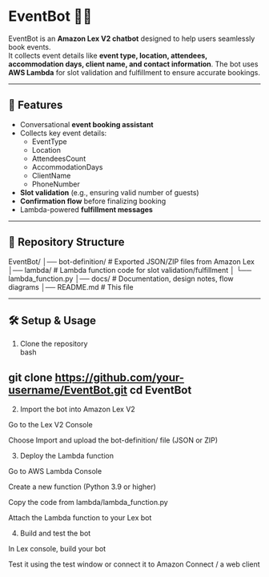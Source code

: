 # EventBot 🎉🤖

EventBot is an **Amazon Lex V2 chatbot** designed to help users seamlessly book events.  
It collects event details like **event type, location, attendees, accommodation days, client name, and contact information**. The bot uses **AWS Lambda** for slot validation and fulfillment to ensure accurate bookings.  

---

## 🚀 Features
- Conversational **event booking assistant**  
- Collects key event details:
  - EventType  
  - Location  
  - AttendeesCount  
  - AccommodationDays  
  - ClientName  
  - PhoneNumber  
- **Slot validation** (e.g., ensuring valid number of guests)  
- **Confirmation flow** before finalizing booking  
- Lambda-powered **fulfillment messages**  

---

## 📂 Repository Structure
EventBot/
│── bot-definition/ # Exported JSON/ZIP files from Amazon Lex
│── lambda/ # Lambda function code for slot validation/fulfillment
│ └── lambda_function.py
│── docs/ # Documentation, design notes, flow diagrams
│── README.md # This file


---

## 🛠️ Setup & Usage
 1. Clone the repository  
bash

git clone https://github.com/your-username/EventBot.git
cd EventBot
---
2. Import the bot into Amazon Lex V2

Go to the Lex V2 Console

Choose Import and upload the bot-definition/ file (JSON or ZIP)

3. Deploy the Lambda function

Go to AWS Lambda Console

Create a new function (Python 3.9 or higher)

Copy the code from lambda/lambda_function.py

Attach the Lambda function to your Lex bot

4. Build and test the bot

In Lex console, build your bot

Test it using the test window or connect it to Amazon Connect / a web client
